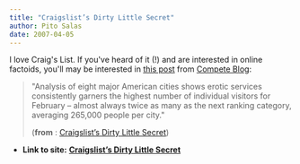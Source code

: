 ```yaml
---
title: "Craigslist’s Dirty Little Secret"
author: Pito Salas
date: 2007-04-05
---
```


I love Craig's List. If you've heard of it (!) and are interested in online
factoids, you'll may be interested in [this
post](<http://feeds.feedburner.com/~r/CompeteBlog/~3/106882473/>) from
[Compete Blog](<http://blog.compete.com>):

> "Analysis of eight major American cities shows erotic services consistently
> garners the highest number of individual visitors for February – almost
> always twice as many as the next ranking category, averaging 265,000 people
> per city."
>
> (**from** : [Craigslist’s Dirty Little
> Secret](<http://feeds.feedburner.com/~r/CompeteBlog/~3/106882473/>))


* **Link to site:** **[Craigslist’s Dirty Little Secret](None)**
